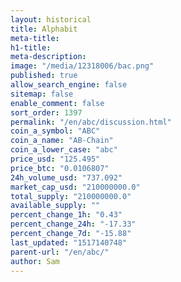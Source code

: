 ```yaml
---
layout: historical
title: Alphabit
meta-title: 
h1-title: 
meta-description: 
image: "/media/12318006/bac.png"
published: true
allow_search_engine: false
sitemap: false
enable_comment: false
sort_order: 1397
permalink: "/en/abc/discussion.html"
coin_a_symbol: "ABC"
coin_a_name: "AB-Chain"
coin_a_lower_case: "abc"
price_usd: "125.495"
price_btc: "0.0106807"
24h_volume_usd: "737.092"
market_cap_usd: "210000000.0"
total_supply: "210000000.0"
available_supply: ""
percent_change_1h: "0.43"
percent_change_24h: "-17.33"
percent_change_7d: "-15.88"
last_updated: "1517140748"
parent-url: "/en/abc/"
author: Sam
---
```


